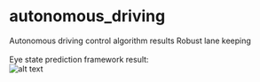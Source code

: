 # autonomous_driving
Autonomous driving control algorithm results
Robust lane keeping 
<br/>
<br/>
Eye state prediction framework result:  
![alt text](./imgs/lateral_lc.gif)
